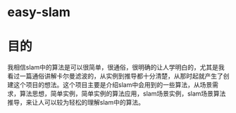 # easy-slam
# 目的
我相信slam中的算法是可以很简单，很通俗，很明确的让人学明白的，尤其是我看过一篇通俗讲解卡尔曼滤波的，从实例到推导都十分清楚，从那时起就产生了创建这个项目的想法。这个项目主要是介绍slam中会用到的一些算法，从场景需求，算法思想，简单实例，简单实例的算法应用，slam场景实例，slam场景算法推导，来让人可以较为轻松的理解slam中的算法。
